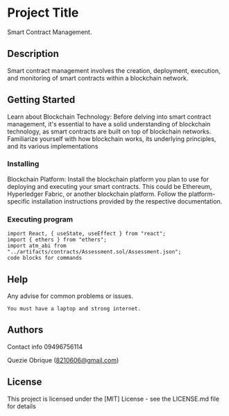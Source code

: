 # Project Title

Smart Contract Management.

## Description

Smart contract management involves the creation, deployment, execution, and monitoring of smart contracts within a blockchain network.
## Getting Started
Learn about Blockchain Technology: Before delving into smart contract management, it's essential to have a solid understanding of blockchain technology, as smart contracts are built on top of blockchain networks. Familiarize yourself with how blockchain works, its underlying principles, and its various implementations 
### Installing
Blockchain Platform: Install the blockchain platform you plan to use for deploying and executing your smart contracts. This could be Ethereum, Hyperledger Fabric, or another blockchain platform. Follow the platform-specific installation instructions provided by the respective documentation.
### Executing program


```
import React, { useState, useEffect } from "react";
import { ethers } from "ethers";
import atm_abi from "../artifacts/contracts/Assessment.sol/Assessment.json";
code blocks for commands
```

## Help

Any advise for common problems or issues.
```
You must have a laptop and strong internet.
```

## Authors
 Contact info
 09496756114
  
Quezie Obrique (8210606@gmail.com)


## License

This project is licensed under the [MIT] License - see the LICENSE.md file for details
